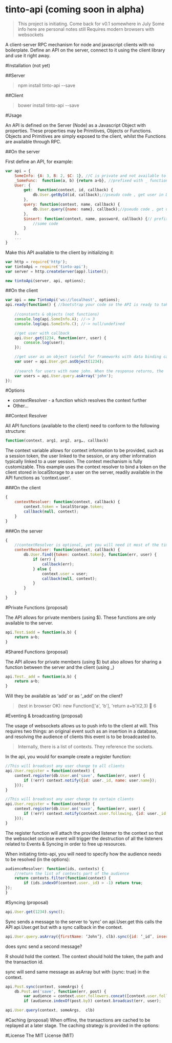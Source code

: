 tinto-api (coming soon in alpha)
================================
> This project is initiating. Come back for v0.1 somewhere in July
> Some info here are personal notes still
> Requires modern browsers with websockets

A client-server RPC mechanism for node and javascript clients with no boilerplate. Define an API on the server, connect to it using the client library and use it right away.

#Installation (not yet)

##Server
> npm install tinto-api --save 

##Client
> bower install tinto-api --save

#Usage

An API is defined on the Server (Node) as a Javascript Object with properties. These properties may be Primitives, Objects or Functions. Objects and Primitives are simply exposed to the client, whilst the Functions are available through RPC.

##On the server

First define an API, for example:
```javascript
var api = {
	SomeInfo: {A: 3, B: 2, $C: 1}, //C is private and not available to the client
	_SomeFunc:  function(a, b) {return a+b}, //prefixed with _ function available on the client
	User: {
		get:  function(context, id, callback) {
			db.User.getById(id, callback);//pseudo code , get user in DB
		},
		query: function(context, name, callback) {
			db.User.query({name: name}, callback);//pseudo code , get user with name in DB
		},
		$insert: function(context, name, password, callback) {// prefixed with $ => server side only
			//some code
		}
	},
	...
}
```

Make this API available to the client by initializing it:


```javascript
var http = require('http');
var tintoApi = require('tinto-api');
var server = http.createServer(app).listen();

new tintoApi(server, api, options);
```


##On the client
```javascript
var api = new TintoApi('ws://localhost', options);
api.ready(function() { //bootstrap your code so the API is ready to take calls
	
	//constants & objects (not functions)
	console.log(api.SomeInfo.A); //-> 3
	console.log(api.SomeInfo.C); //-> null/undefined

	//get user with callback
	api.User.get(1234, function(err, user) {
		console.log(user);
	});

	//get user as an object (useful for frameworks with data binding capabilities)
	var user = api.User.get.asObject(1234);
	
	//search for users with name john. When the response returns, the 'users' array will be populated
	var users = api.User.query.asArray('john');
});
```

#Options

* contextResolver - a function which resolves the context further
* Other...


##Context Resolver

All API functions (available to the client) need to conform to the following structure:

```javascript
function(context, arg1, arg2, arg…, callback)
```

The context variable allows for context information to be provided, such as a session token, the user linked to the session, or any other information typically linked to a user session. The context mechanism is fully customizable. This example uses the context resolver to bind a token on the client stored in localStorage to a user on the server, readily available in the API functions as 'context.user'.

###On the client
```javascript
{
	contextResolver: function(context, callback) {
		context.token = localStorage.token;
		callback(null, context);
	}
}
```

###On the server

```javascript
{  
	//contextResolver is optional, yet you will need it most of the time
	contextResolver: function(context, callback) {
		db.User.find({token: context.token}, function(err, user) {
			if (err) {
				callback(err);
			} else {
				context.user = user;
				callback(null, context);
			}
		}
	}
}
```

#Private Functions (proposal)

The API allows for private members (using $). These functions are only available to the server.

```javascript
api.Test.$add = function(a,b) {
	return a+b;
}
```

#Shared Functions (proposal)

The API allows for private members (using $) but also allows for sharing a function between the server and the client (using _)
```javascript
api.Test._add = function(a,b) {
	return a+b;
}
```
Will they be available as ‘add’ or as ‘_add’ on the client?

> (test in browser OK): new Function(['a', 'b'], 'return a+b')(2,3)  6

#Eventing & broadcasting (proposal)

The usage of websockets allows us to push info to the client at will. This requires two things: an original event such as an insertion in a database, and resolving the audience of clients this event is to be broadcasted to. 

> Internally, there is a list of contexts. They reference the sockets.

In the api, you would for example create a register function:

```javascript
//This will broadcast any user change to all clients
api.User.register = function(context) {
	context.register(db.User.on('save', function(err, user) {
		if (!err) context.notify({id: user._id, name: user.name});	
	}));
}

//This will broadcast any user change to certain clients
api.User.register = function(context) {
	context.register(db.User.on('save', function(err, user) {
		if (!err) context.notify(context.user.following, {id: user._id, name: user.name});		
	}));
}
```

The register function will attach the provided listener to the context so that the websocket onclose event will trigger the destruction of all the listeners related to Events & Syncing in order to free up resources.

When initiating tinto-api, you will need to specify how the audience needs to be resolved (in the options):

```javascript
audienceResolver: function(ids, contexts) {
	//return the list of contexts part of the audience
	return contexts.filter(function(context) {
		if (ids.indexOf(context.user._id) > -1) return true;
});
}
```

#Syncing (proposal)
```javascript
api.User.get(1234).sync();
```

Sync sends a message to the server to ‘sync’ on api.User.get this calls the API api.User.get but with a sync callback in the context.

```javascript
api.User.query.asArray({firstName: ‘John’}, clb).sync({id: ‘_id’, insert: ‘prepend’})
```
does sync send a second message?

R should hold the context. 
The context should hold the token, the path and the transaction id.

sync will send same message as asArray but with {sync: true} in the context.

```javascript
api.Post.sync(context, someArgs) {
	db.Post.on('save', function(err, post) {
		var audience = context.user.followers.concat([context.user.following]).concat([context.user._id])
		if (audience.indexOf(post.by)) context.broadcast(err, user);

api.User.query(context, someArgs,  clb)
```

#Caching (proposal)
When offline, the transactions are cached to be replayed at a later stage. The caching strategy is provided in the options:

#License
The MIT License (MIT)

